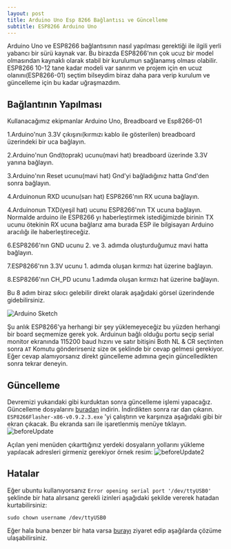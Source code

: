 ```yaml
---
layout: post
title: Arduino Uno Esp 8266 Bağlantısı ve Güncelleme 
subtitle: ESP8266 Arduino Uno
---
```

Arduino Uno ve ESP8266 bağlantısının nasıl yapılması gerektiği ile ilgili yerli yabancı bir sürü kaynak var. Bu birazda ESP8266'nın
çok ucuz bir model olmasından kaynaklı olarak stabil bir kurulumun sağlanamış olması olabilir. ESP8266 10-12 tane kadar modeli var sanırım
ve projem için en ucuz olanını(ESP8266-01) seçtim bilseydim biraz daha para verip kurulum ve güncelleme için bu kadar uğraşmazdım.
## Bağlantının Yapılması
Kullanacağımız ekipmanlar Arduino Uno, Breadboard ve Esp8266-01

1.Arduino'nun 3.3V çıkışını(kırmızı kablo ile gösterilen) breadboard üzerindeki bir uca bağlayın.  

2.Arduino'nun Gnd(toprak) ucunu(mavi hat) breadboard üzerinde 3.3V yanına bağlayın.  

3.Arduino'nın Reset ucunu(mavi hat) Gnd'yi bağladığınız hatta Gnd'den sonra bağlayın. 

4.Arduinonun RXD ucunu(sarı hat) ESP8266'nın RX ucuna bağlayın.  

4.Arduinonun TXD(yeşil hat) ucunu ESP8266'nın TX ucuna bağlayın. Normalde arduino ile ESP8266 yı haberleştirmek istediğimizde
birinin TX ucunu ötekinin RX ucuna bağlarız ama burada ESP ile bilgisayarı Arduino aracılığı ile haberleştireceğiz.  

6.ESP8266'nın GND ucunu 2. ve 3. adımda oluşturduğumuz mavi hatta bağlayın.  

7.ESP8266'nın 3.3V ucunu 1. adımda oluşan kırmızı hat üzerine bağlayın.  

8.ESP8266'nın CH_PD ucunu 1.adımda oluşan kırmızı hat üzerine bağlayın.  

Bu 8 adım biraz sıkıcı gelebilir direkt olarak aşağıdaki görsel üzerindende gidebilirsiniz.  

![Arduino Sketch](https://raw.githubusercontent.com/harrunisk/harrunisk.github.io/master/img/Arduino_Esp8266.png)


Şu anlık ESP8266'ya herhangi bir şey yüklemeyeceğiz bu yüzden herhangi bir board seçmemize gerek yok. Arduinun bağlı olduğu
portu seçip serial monitor ekranında 115200 baud hızını ve satır bitişini Both NL & CR seçtinten sonra `AT` Komutu gönderirseniz
size `OK` şeklinde bir cevap gelmesi gerekiyor.  Eğer cevap alamıyorsanız direkt güncelleme adımına geçin güncelledikten sonra tekrar deneyin.

## Güncelleme

Devremizi yukarıdaki gibi kurduktan sonra güncelleme işlemi yapacağız. Güncelleme dosyalarını [buradan](http://maker.robotistan.com/download/ESP8266-Uptade.zip) indirin. İndirdikten sonra rar dan çıkarın.  `ESP8266Flasher-x86-v0.9.2.3.exe` 'yi çalıştırın ve karşınıza aşağıdaki gibi bir ekran çıkacak. Bu ekranda sarı ile işaretlenmiş menüye tıklayın.
![beforeUpdate](https://raw.githubusercontent.com/harrunisk/harrunisk.github.io/master/img/beforeUpdate1.png)

Açılan yeni menüden çıkarttığınız yerdeki dosyaların yollarını yükleme yapılacak adresleri girmeniz gerekiyor örnek resim:
![beforeUpdate2](https://raw.githubusercontent.com/harrunisk/harrunisk.github.io/master/img/beforeUpdate2Updated.png)



## Hatalar
Eğer ubuntu kullanıyorsanız `Error opening serial port '/dev/ttyUSB0'` şeklinde bir hata alırsanız gerekli izinleri aşağıdaki
şekilde vererek hatadan kurtabilirsiniz:
~~~
sudo chown username /dev/ttyUSB0
~~~


Eğer hala buna benzer bir hata varsa [burayı](https://www.arduino.cc/en/Guide/Linux) ziyaret edip aşağılarda çözüme ulaşabilirsiniz.

